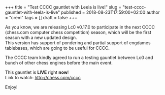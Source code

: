 +++
title = "Test CCCC gauntlet with Leela is live!"
slug = "test-cccc-gauntlet-with-leela-is-live"
published = 2018-08-23T17:59:00+02:00
author = "crem"
tags = []
draft = false
+++

As you know, we are releasing Lc0 v0.17.0 to participate in the next CCCC
(chess.com computer chess competition) season, which will be the first season
with a new updated design.  
This version has support of pondering and partial support of engdames
tablebases, which are going to be useful for CCCC.

The CCCC team kindly agreed to run a testing gauntlet between Lc0 and bunch of
other chess engines before the main event.

This gauntlet is **LIVE** right **now**!  
Link to watch: <http://chess.com/cccc>

Enjoy!

